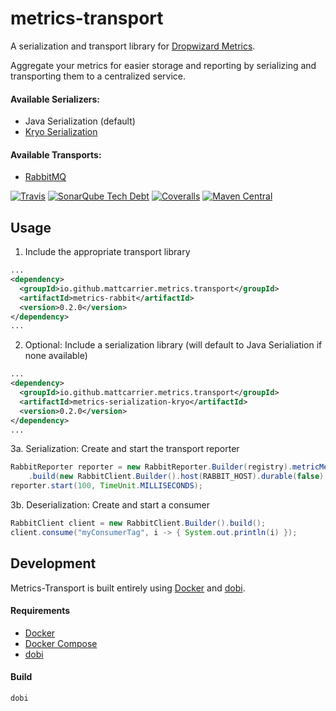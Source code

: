 metrics-transport
=================

A serialization and transport library for [Dropwizard Metrics](http://metrics.dropwizard.io/).

Aggregate your metrics for easier storage and reporting by serializing and transporting them to a centralized service.

#### Available Serializers:
* Java Serialization (default)
* [Kryo Serialization](https://github.com/EsotericSoftware/kryo)

#### Available Transports:
* [RabbitMQ](https://www.rabbitmq.com/)

[![Travis](https://img.shields.io/travis/mattcarrier/metrics-transport.svg)](https://travis-ci.org/mattcarrier/metrics-transport)
[![SonarQube Tech Debt](https://sonarqube.com/api/badges/measure?key=io.github.mattcarrier.metrics.transport:metrics-transport-parent&metric=sqale_debt_ratio)](https://sonarqube.com/dashboard?id=io.github.mattcarrier.metrics.transport%3Ametrics-transport-parent)
[![Coveralls](https://img.shields.io/coveralls/mattcarrier/metrics-transport.svg)](https://coveralls.io/github/mattcarrier/metrics-transport)
[![Maven Central](https://img.shields.io/maven-central/v/io.github.mattcarrier.metrics.transport/metrics-transport-parent.svg)](https://search.maven.org/#search%7Cga%7C1%7Cg%3A%22io.github.mattcarrier.metrics.transport%22)

Usage
-----

1. Include the appropriate transport library
```xml
...
<dependency>
  <groupId>io.github.mattcarrier.metrics.transport</groupId>
  <artifactId>metrics-rabbit</artifactId>
  <version>0.2.0</version>
</dependency>
...
```
2. Optional: Include a serialization library (will default to Java Serialiation if none available)
```xml
...
<dependency>
  <groupId>io.github.mattcarrier.metrics.transport</groupId>
  <artifactId>metrics-serialization-kryo</artifactId>
  <version>0.2.0</version>
</dependency>
...
```
3a. Serialization: Create and start the transport reporter
```java
RabbitReporter reporter = new RabbitReporter.Builder(registry).metricMeta(metricMeta)
    .build(new RabbitClient.Builder().host(RABBIT_HOST).durable(false).autoDelete(true).build());
reporter.start(100, TimeUnit.MILLISECONDS);
```
3b. Deserialization: Create and start a consumer
```java
RabbitClient client = new RabbitClient.Builder().build();
client.consume("myConsumerTag", i -> { System.out.println(i) });
```

Development
-----------

Metrics-Transport is built entirely using [Docker](https://www.docker.com/) and [dobi](https://github.com/dnephin/dobi).

#### Requirements
* [Docker](https://www.docker.com/)
* [Docker Compose](https://docs.docker.com/compose/)
* [dobi](https://github.com/dnephin/dobi)

#### Build
```bash
dobi
```
